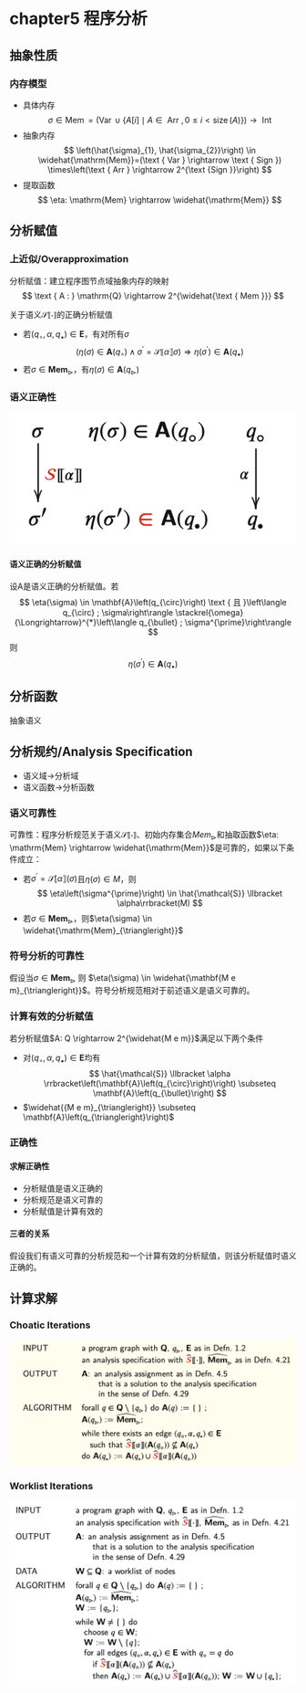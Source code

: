 # chapter5 程序分析

## 抽象性质

### 内存模型

* 具体内存
    $$
    \sigma \in \operatorname{Mem}=(\operatorname{Var} \cup\{A[i] \mid A \in \text { Arr }, 0 \leq i<\operatorname{size}(A)\}) \rightarrow \text { Int }
    $$
* 抽象内存
    $$
    \left(\hat{\sigma}_{1}, \hat{\sigma_{2}}\right) \in \widehat{\mathrm{Mem}}=(\text { Var } \rightarrow \text { Sign }) \times\left(\text { Arr } \rightarrow 2^{\text {Sign }}\right)
    $$
* 提取函数
    $$
    \eta: \mathrm{Mem} \rightarrow \widehat{\mathrm{Mem}}
    $$

## 分析赋值

### 上近似/Overapproximation

分析赋值：建立程序图节点域抽象内存的映射
$$
\text { A : } \mathrm{Q} \rightarrow 2^{\widehat{\text { Mem }}}
$$

关于语义$\mathcal{S} \llbracket \cdot \rrbracket$的正确分析赋值
* 若$\left(q_{\circ}, \alpha, q_{\bullet}\right) \in \mathbf{E}$，有对所有$\sigma$
    $$
    \left(\eta(\sigma) \in \mathbf{A}\left(q_{\circ}\right) \wedge \sigma^{\prime}=\mathcal{S} \llbracket \alpha \rrbracket \sigma\right) \Rightarrow \eta\left(\sigma^{\prime}\right) \in \mathbf{A}\left(q_{\bullet}\right)
    $$
* 若$\sigma \in \mathbf{M e m}_{\triangleright}$，有$\eta(\sigma) \in \mathbf{A}\left(q_{\triangleright}\right)$

### 语义正确性

![](./figures/Lecture5_1.bmp)

#### 语义正确的分析赋值

设A是语义正确的分析赋值。若
$$
\eta(\sigma) \in \mathbf{A}\left(q_{\circ}\right) \text { 且 }\left\langle q_{\circ} ; \sigma\right\rangle \stackrel{\omega}{\Longrightarrow}^{*}\left\langle q_{\bullet} ; \sigma^{\prime}\right\rangle
$$
则
$$
\eta\left(\sigma^{\prime}\right) \in \mathbf{A}\left(q_{\bullet}\right)
$$

## 分析函数

抽象语义

## 分析规约/Analysis Specification

* 语义域->分析域
* 语义函数->分析函数

### 语义可靠性

可靠性：程序分析规范关于语义$\mathcal{S} \llbracket \cdot \rrbracket$、初始内存集合$Mem _{\triangleright}$和抽取函数$\eta: \mathrm{Mem} \rightarrow \widehat{\mathrm{Mem}}$是可靠的，如果以下条件成立：
* 若$\sigma^{\prime}=\mathcal{S}[\alpha \rrbracket(\sigma)$且$\eta(\sigma) \in M$，则
    $$
    \eta\left(\sigma^{\prime}\right) \in \hat{\mathcal{S}} \llbracket \alpha\rrbracket(M)
    $$
* 若$\sigma \in \mathbf{M e m}_{\triangleright}$，则$\eta(\sigma) \in \widehat{\mathrm{Mem}_{\triangleright}}$

### 符号分析的可靠性

假设当$\sigma \in \mathbf{M e m}_{\triangleright}$ 则 $\eta(\sigma) \in \widehat{\mathbf{M e m}_{\triangleright}}$。符号分析规范相对于前述语义是语义可靠的。

### 计算有效的分析赋值

若分析赋值$A: Q \rightarrow 2^{\widehat{M e m}}$满足以下两个条件
* 对$\left(q_{\circ}, \alpha, q_{\bullet}\right) \in \mathbf{E}$均有
    $$
    \hat{\mathcal{S}} \llbracket \alpha \rrbracket\left(\mathbf{A}\left(q_{\circ}\right)\right) \subseteq \mathbf{A}\left(q_{\bullet}\right)
    $$
* $\widehat{{M e m}_{\triangleright}} \subseteq \mathbf{A}\left(q_{\triangleright}\right)$

### 正确性

#### 求解正确性

* 分析赋值是语义正确的
* 分析规范是语义可靠的
* 分析赋值是计算有效的

#### 三者的关系

假设我们有语义可靠的分析规范和一个计算有效的分析赋值，则该分析赋值时语义正确的。

## 计算求解

### Choatic Iterations
![](./figures/Lecture5_2.bmp)
### Worklist Iterations
![](./figures/Lecture5_3.bmp)